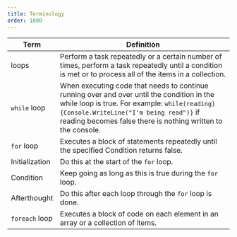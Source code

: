 ```yaml
---
title: Terminology
order: 1000
---
```


| Term           | Definition                                                                                                                                                                                                                                            |
| -------------- | ----------------------------------------------------------------------------------------------------------------------------------------------------------------------------------------------------------------------------------------------------- |
| loops          | Perform a task repeatedly or a certain number of times, perform a task repeatedly until a condition is met or to process all of the items in a collection.                                                                                            |
| `while` loop   | When executing code that needs to continue running over and over until the condition in the while loop is true. For example: `while(reading) {Console.WriteLine("I'm being read")}` if reading becomes false there is nothing written to the console. |
| `for` loop     | Executes a block of statements repeatedly until the specified Condition returns false.                                                                                                                                                                |
| Initialization | Do this at the start of the `for` loop.                                                                                                                                                                                                               |
| Condition      | Keep going as long as this is true during the `for` loop.                                                                                                                                                                                             |
| Afterthought   | Do this after each loop through the `for` loop is done.                                                                                                                                                                                               |
| `foreach` loop | Executes a block of code on each element in an array or a collection of items.                                                                                                                                                                        |
